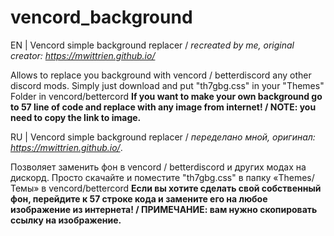# vencord_background
EN | Vencord simple background replacer / *recreated by me, original creator: https://mwittrien.github.io/*

Allows to replace you background with vencord / betterdiscord any other discord mods.
Simply just download and put "th7gbg.css" in your "Themes" Folder in vencord/bettercord
**If you want to make your own background go to 57 line of code and replace with any image from internet! / NOTE: you need to copy the link to image.**

RU | Vencord simple background replacer / *переделано мной, оригинал: https://mwittrien.github.io/*.

Позволяет заменить фон в vencord / betterdiscord и других модах на дискорд.
Просто скачайте и поместите "th7gbg.css" в папку «Themes/Темы» в vencord/bettercord
**Если вы хотите сделать свой собственный фон, перейдите к 57 строке кода и замените его на любое изображение из интернета! / ПРИМЕЧАНИЕ: вам нужно скопировать ссылку на изображение.**
